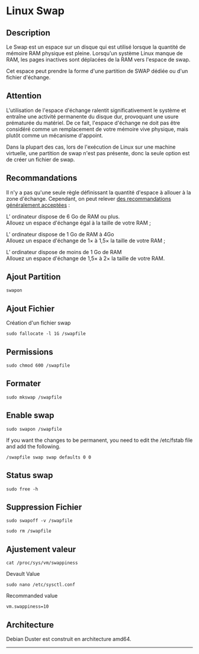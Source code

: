 # Linux Swap

## **Description**

Le Swap est un espace sur un disque qui est utilisé lorsque la quantité de mémoire RAM physique est pleine. Lorsqu'un système Linux manque de RAM, les pages inactives sont déplacées de la RAM vers l'espace de swap.

Cet espace peut prendre la forme d'une partition de SWAP dédiée ou d'un fichier d'échange.

## **Attention**

L'utilisation de l'espace d'échange ralentit significativement le système et entraîne une activité permanente du disque dur, provoquant une usure prématurée du matériel. De ce fait, l'espace d'échange ne doit pas être considéré comme un remplacement de votre mémoire vive physique, mais plutôt comme un mécanisme d'appoint.

Dans la plupart des cas, lors de l'exécution de Linux sur une machine virtuelle, une partition de swap n'est pas présente, donc la seule option est de créer un fichier de swap.

## **Recommandations**

Il n'y a pas qu'une seule règle définissant la quantité d'espace à allouer à la zone d'échange. Cependant, on peut relever [des recommandations généralement acceptées](https://doc.ubuntu-fr.org/tutoriel/partitionner_manuellement_avec_installateur_ubuntu#partitions_indispensables) :

L’ ordinateur dispose de 6 Go de RAM ou plus.  
Allouez un espace d'échange égal à la taille de votre RAM ;

L’ ordinateur dispose de 1 Go de RAM à 4Go  
Allouez un espace d'échange de 1× à 1,5× la taille de votre RAM ;

L’ ordinateur dispose de moins de 1 Go de RAM  
Allouez un espace d'échange de 1,5× à 2× la taille de votre RAM.

## **Ajout Partition**

```text
swapon
```

## **Ajout Fichier**

Création d'un fichier swap

```text
sudo fallocate -l 1G /swapfile
```

## **Permissions**

```text
sudo chmod 600 /swapfile
```

## **Formater**

```text
sudo mkswap /swapfile
```

## **Enable swap**

```text
sudo swapon /swapfile
```

If you want the changes to be permanent, you need to edit the /etc/fstab file and add the following.

```text
/swapfile swap swap defaults 0 0
```

## **Status swap**

```text
sudo free -h
```

## **Suppression Fichier**

```text
sudo swapoff -v /swapfile

sudo rm /swapfile
```

## **Ajustement valeur**

```text
cat /proc/sys/vm/swappiness
```

Devault Value

```text
sudo nano /etc/sysctl.conf
```

Recommanded value

```text
vm.swappiness=10
```

## **Architecture**

Debian Duster est construit en architecture amd64.  
****

